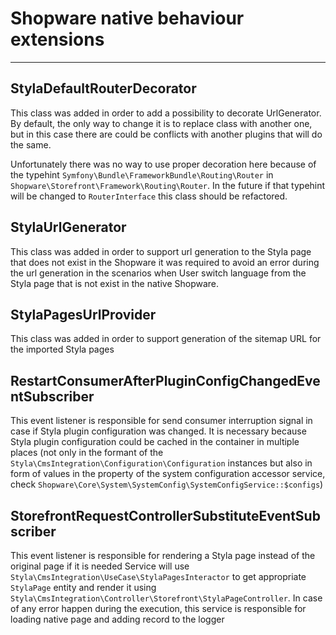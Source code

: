 # Shopware native behaviour extensions
***

## StylaDefaultRouterDecorator
This class was added in order to add a possibility to decorate UrlGenerator. By default, the
only way to change it is to replace class with another one, but in this case there are could be conflicts
with another plugins that will do the same.

Unfortunately there was no way to use proper decoration here because of the typehint 
`Symfony\Bundle\FrameworkBundle\Routing\Router` in `Shopware\Storefront\Framework\Routing\Router`. In the
future if that typehint will be changed to `RouterInterface` this class should be refactored.

## StylaUrlGenerator
This class was added in order to support url generation to the Styla page that does not exist in the Shopware
it was required to avoid an error during the url generation in the scenarios when User switch language
from the Styla page that is not exist in the native Shopware.

## StylaPagesUrlProvider
This class was added in order to support generation of the sitemap URL for the imported Styla pages

## RestartConsumerAfterPluginConfigChangedEventSubscriber
This event listener is responsible for send consumer interruption signal in case if Styla plugin configuration 
was changed. It is necessary because Styla plugin configuration could be cached in the container in multiple places
(not only in the formant of the `Styla\CmsIntegration\Configuration\Configuration` instances but also in form of 
values in the property of the system configuration accessor service, check `Shopware\Core\System\SystemConfig\SystemConfigService::$configs`)

## StorefrontRequestControllerSubstituteEventSubscriber
This event listener is responsible for rendering a Styla page instead of the original page if it is needed
Service will use `Styla\CmsIntegration\UseCase\StylaPagesInteractor` to get appropriate `StylaPage` entity and render it using 
`Styla\CmsIntegration\Controller\Storefront\StylaPageController`. 
In case of any error happen during the execution, this service is responsible for 
loading native page and adding record to the logger
